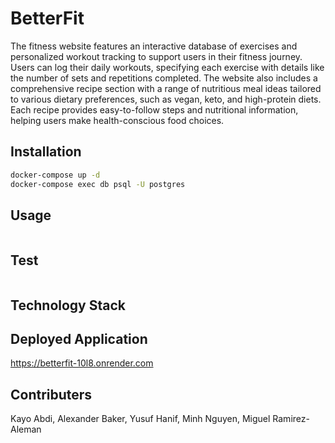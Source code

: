# BetterFit
The fitness website features an interactive database of exercises and personalized workout tracking to support users in their fitness journey. Users can log their daily workouts, specifying each exercise with details like the number of sets and repetitions completed. 
The website also includes a comprehensive recipe section with a range of nutritious meal ideas tailored to various dietary preferences, such as vegan, keto, and high-protein diets. Each recipe provides easy-to-follow steps and nutritional information, helping users make health-conscious food choices.

## Installation

```bash
docker-compose up -d
docker-compose exec db psql -U postgres
```

## Usage

```bash

```

## Test

```bash

```
## Technology Stack 

## Deployed Application
https://betterfit-10l8.onrender.com
## Contributers
Kayo Abdi, Alexander Baker, Yusuf Hanif, Minh Nguyen, Miguel Ramirez-Aleman
